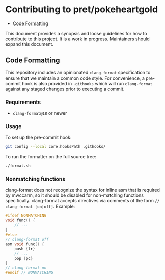 # Contributing to pret/pokeheartgold

<!--toc:start-->
- [Code Formatting](#code-formatting)
<!--toc:end-->

This document provides a synopsis and loose guidelines for how to contribute to this project. It is a work in progress. Maintainers should expand this document.

## Code Formatting

This repository includes an opinionated `clang-format` specification to ensure that we maintain a common code style. For convenience, a pre-commit hook is also provided in `.githooks` which will run `clang-format` against any staged changes prior to executing a commit.

### Requirements

- `clang-format@18` or newer

### Usage

To set up the pre-commit hook:

```sh
git config --local core.hooksPath .githooks/
```

To run the formatter on the full source tree:

```bash
./format.sh
```

### Nonmatching functions

clang-format does not recognize the syntax for inline asm that is required by mwccarm, so it should be disabled for non-matching functions specifically. clang-format accepts directives via comments of the form `// clang-format [on|off]`. Example:

```c
#ifdef NONMATCHING
void func() {
    // ...
}
#else
// clang-format off
asm void func() {
    push {lr}
    // ...
    pop {pc}
}
// clang-format on
#endif // NONMATCHING
```
